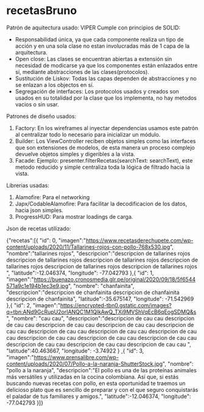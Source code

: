 # recetasBruno

Patrón de aquitectura usado: VIPER
Cumple con principios de SOLID:
- Responsabilidad única, ya que cada componente realiza un tipo de acción y en una sola clase no estan involucradas más de 1 capa de la arquitectura.
- Open close: Las clases se encuentran abiertas a extensión sin necesidad de modicarse ya que los componentes están enlazados entre sí, mediante abstracciones de las clases(protocolos).
- Sustitución de Liskov: Todas las capas dependen de abstracciones y no se enlazan a los objectos en sí.
- Segregación de interfaces: Los protocolos usados y creados son usados en su totalidad por la clase que los implementa, no hay metodos vacios o sin usar.


Patrones de diseño usados:

1. Factory: En los wireframes al inyectar dependencias usamos este patrón al centralizar todo lo necesario para inicializar un módulo.
2. Builder: Los ViewController reciben objetos simples como las interfaces que son extensiones de modelos, de esta manera un proceso complejo devuelve objetos simples y digeribles a la vista.
3. Facade: Ejemplo: presenter.filterRecetas(searchText: searchText), este metodo reducido y simple centraliza toda la lógica de filtrado hacia la vista.


Librerias usadas:

1. Alamofire: Para el networking
2. Japx/CodableAlamofire: Para facilitar la decodificacion de los datos, hacia json simples.
3. ProgressHUD: Para mostrar loadings de carga.

Json de recetas utilizado:

{"recetas":[{
"id": 0,
"imagen":"https://www.recetasderechupete.com/wp-content/uploads/2020/11/Tallarines-rojos-con-pollo-768x530.jpg",
"nombre":"tallarines rojos",
"descripcion":"descripcion de tallarines rojos descripcion de tallarines rojos descripcion de tallarines rojos descripcion de tallarines rojos descripcion de tallarines rojos descripcion de tallarines rojos ",
"latitude":-12.046374,
"longitude": -77.042793
},{
 "id": 1,
"imagen":"https://buenazo.cronosmedia.glr.pe/original/2020/09/18/5f6544571a9c1e194b1ec3e9.jpg", 
"nombre": "chanfainita",
"descripcion":"descripcion de chanfainita descripcion de chanfainita descripcion de chanfainita",
"latitude":-35.675147,
"longitude": -71.542969
},{
 "id": 2,
"imagen":"https://encrypted-tbn0.gstatic.com/images?q=tbn:ANd9GcRupU2orIANQC1M1QlkAwQ_TXi9MVShVqEcB6qEogSDMQ&s", 
 "nombre": "cau cau",
"descripcion":"descripcion de cau cau descripcion de cau cau descripcion de cau cau descripcion de cau cau descripcion de cau cau descripcion de cau cau descripcion de cau cau descripcion de cau cau descripcion de cau cau descripcion de cau cau descripcion de cau cau descripcion de cau cau descripcion de cau cau descripcion de cau cau ",
"latitude":40.463667,
"longitude": -3.74922
}
,{
 "id": 3,
"imagen":"https://www.prensalibre.com/wp-content/uploads/2020/07/Pollo-a-la-naranja-ShutterStock.jpg", 
 "nombre": "pollo a la naranja",
"descripcion":"El pollo es una de las proteínas animales más versátiles y utilizadas en la cocina colombiana. Así que, si estás buscando nuevas recetas con pollo, en esta oportunidad te traemos un delicioso plato que es sencillo de preparar y con el que seguro conquistarás el paladar de tus familiares y amigos.",
"latitude":-12.046374,
"longitude": -77.042793
}]}
